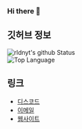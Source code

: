 ### Hi there 🎉

## 깃허브 정보
![rldnyt's github Status](https://github-readme-stats.vercel.app/api?username=namnyang&show_icons=true&count_private=true&theme=chartreuse-dark)<br>
![Top Language](https://github-readme-stats.vercel.app/api/top-langs/?username=namnyang&langs_count=100&layout=compact&theme=chartreuse-dark)


## 링크
+ [디스코드]()
+ [이메일](mailto:)
+ [웹사이트]()
